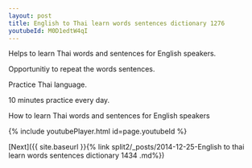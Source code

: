 ```yaml
---
layout: post
title: English to Thai learn words sentences dictionary 1276 
youtubeId: M0D1edtW4qI
---
```

 
 
Helps to learn Thai words and sentences for English speakers.

Opportunitiy to repeat the words sentences. 

Practice Thai language. 
 
10 minutes practice every day. 
 
How to learn Thai words and sentences for English speakers 
 
{% include youtubePlayer.html id=page.youtubeId %}
 
 
[Next]({{ site.baseurl }}{% link  split2/_posts/2014-12-25-English to thai learn words sentences dictionary 1434 .md%})
 
